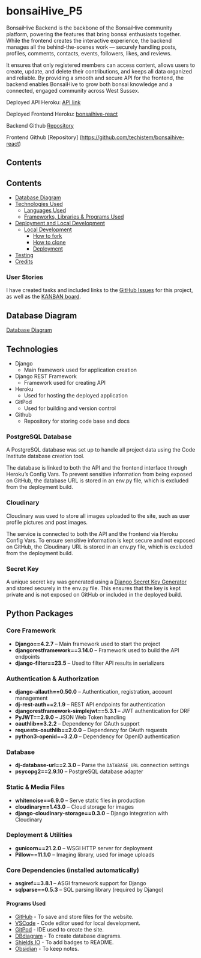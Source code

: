 # bonsaiHive_P5

BonsaiHive Backend is the backbone of the BonsaiHive community platform, powering the features that bring bonsai enthusiasts together. While the frontend creates the interactive experience, the backend manages all the behind-the-scenes work — securely handling posts, profiles, comments, contacts, events, followers, likes, and reviews.

It ensures that only registered members can access content, allows users to create, update, and delete their contributions, and keeps all data organized and reliable. By providing a smooth and secure API for the frontend, the backend enables BonsaiHive to grow both bonsai knowledge and a connected, engaged community across West Sussex.

Deployed API Heroku: [API link](https://drf-bonsaihive-91939050de59.herokuapp.com/)

Deployed Frontend Heroku: [bonsaihive-react](https://bonsaihive-react-dbe9685329cb.herokuapp.com/#/)

Backend Github [Repository](https://github.com/techistem/bonsaiHive_P5)

Frontend Github [Repository] (https://github.com/techistem/bonsaihive-react)

## Contents

## Contents

- [Database Diagram](#database-diagram)
- [Technologies Used](#technologies-used)
  - [Languages Used](#languages-used)
  - [Frameworks, Libraries & Programs Used](#frameworks-libraries--programs-used)
- [Deployment and Local Development](#deployment-and-local-development)
  - [Local Development](#local-development)
    - [How to fork](#how-to-fork)
    - [How to clone](#how-to-clone)
    - [Deployment](#deployment)
- [Testing](#testing)
- [Credits](#credits)

### User Stories

I have created tasks and included links to the [GitHub Issues](?????) for this project, as well as the [KANBAN board](??????).

## Database Diagram

[Database Diagram](?????)

## Technologies

- Django
  - Main framework used for application creation
- Django REST Framework
  - Framework used for creating API
- Heroku
  - Used for hosting the deployed application
- GitPod
  - Used for building and version control
- Github
  - Repository for storing code base and docs

### PostgreSQL Database

A PostgreSQL database was set up to handle all project data using the Code Institute database creation tool.

The database is linked to both the API and the frontend interface through Heroku’s Config Vars. To prevent sensitive information from being exposed on GitHub, the database URL is stored in an env.py file, which is excluded from the deployment build.

### Cloudinary

Cloudinary was used to store all images uploaded to the site, such as user profile pictures and post images.

The service is connected to both the API and the frontend via Heroku Config Vars. To ensure sensitive information is kept secure and not exposed on GitHub, the Cloudinary URL is stored in an env.py file, which is excluded from the deployment build.

### Secret Key

A unique secret key was generated using a [Django Secret Key Generator](https://djecrety.ir/)
and stored securely in the env.py file. This ensures that the key is kept private and is not exposed on GitHub or included in the deployed build.

## Python Packages

### Core Framework

- **Django==4.2.7** – Main framework used to start the project
- **djangorestframework==3.14.0** – Framework used to build the API endpoints
- **django-filter==23.5** – Used to filter API results in serializers

### Authentication & Authorization

- **django-allauth==0.50.0** – Authentication, registration, account management
- **dj-rest-auth==2.1.9** – REST API endpoints for authentication
- **djangorestframework-simplejwt==5.3.1** – JWT authentication for DRF
- **PyJWT==2.9.0** – JSON Web Token handling
- **oauthlib==3.2.2** – Dependency for OAuth support
- **requests-oauthlib==2.0.0** – Dependency for OAuth requests
- **python3-openid==3.2.0** – Dependency for OpenID authentication

### Database

- **dj-database-url==2.3.0** – Parse the `DATABASE_URL` connection settings
- **psycopg2==2.9.10** – PostgreSQL database adapter

### Static & Media Files

- **whitenoise==6.9.0** – Serve static files in production
- **cloudinary==1.43.0** – Cloud storage for images
- **django-cloudinary-storage==0.3.0** – Django integration with Cloudinary

### Deployment & Utilities

- **gunicorn==21.2.0** – WSGI HTTP server for deployment
- **Pillow==11.1.0** – Imaging library, used for image uploads

### Core Dependencies (installed automatically)

- **asgiref==3.8.1** – ASGI framework support for Django
- **sqlparse==0.5.3** – SQL parsing library (required by Django)

#### Programs Used

- [GitHub](https://github.com/) - To save and store files for the website.
- [VSCode](https://code.visualstudio.com/) - Code editor used for local development.
- [GitPod](https://gitpod.io/) - IDE used to create the site.
- [DBdiagram](/https://dbdiagram.io/home) - To create database diagrams.
- [Shields IO](https://shields.io/) - To add badges to README.
- [Obsidian](https://code.visualstudio.com/) - To keep notes.
